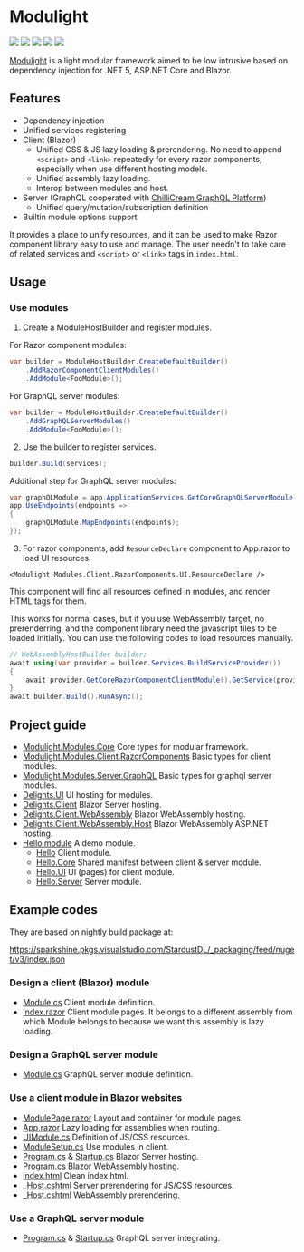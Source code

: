 # Modulight

![](https://github.com/StardustDL/delights/workflows/CI/badge.svg) ![](https://github.com/StardustDL/delights/workflows/CD/badge.svg) ![](https://img.shields.io/github/license/StardustDL/delights.svg) [![](https://buildstats.info/nuget/Modulight.Modules.Core)](https://www.nuget.org/packages/Modulight.Modules.Core/) [![](https://buildstats.info/nuget/Modulight.Modules.Core?includePreReleases=true)](https://www.nuget.org/packages/Modulight.Modules.Core/)

[Modulight](https://github.com/StardustDL/delights) is a light modular framework aimed to be low intrusive based on dependency injection for .NET 5, ASP.NET Core and Blazor.

## Features

- Dependency injection
- Unified services registering
- Client (Blazor)
  - Unified CSS & JS lazy loading & prerendering. No need to append `<script>` and `<link>` repeatedly for every razor components, especially when use different hosting models.
  - Unified assembly lazy loading.
  - Interop between modules and host.
- Server (GraphQL cooperated with [ChilliCream GraphQL Platform](https://github.com/ChilliCream/hotchocolate))
  - Unified query/mutation/subscription definition
- Builtin module options support

It provides a place to unify resources, and it can be used to make Razor component library easy to use and manage. The user needn't to take care of related services and `<script>` or `<link>` tags in `index.html`.

## Usage

### Use modules

1. Create a ModuleHostBuilder and register modules.

For Razor component modules:

```cs
var builder = ModuleHostBuilder.CreateDefaultBuilder()
    .AddRazorComponentClientModules()
    .AddModule<FooModule>();
```

For GraphQL server modules:

```cs
var builder = ModuleHostBuilder.CreateDefaultBuilder()
    .AddGraphQLServerModules()
    .AddModule<FooModule>();
```

2. Use the builder to register services.

```cs
builder.Build(services);
```

Additional step for GraphQL server modules:

```cs
var graphQLModule = app.ApplicationServices.GetCoreGraphQLServerModule().GetService(app.ApplicationServices);
app.UseEndpoints(endpoints =>
{
    graphQLModule.MapEndpoints(endpoints);
});
```

3. For razor components, add `ResourceDeclare` component to App.razor to load UI resources.

```razor
<Modulight.Modules.Client.RazorComponents.UI.ResourceDeclare />
```

This component will find all resources defined in modules, and render HTML tags for them.

This works for normal cases, but if you use WebAssembly target, no prerenderring, and the component library need the javascript files to be loaded initially. You can use the following codes to load resources manually.

```cs
// WebAssemblyHostBuilder builder;
await using(var provider = builder.Services.BuildServiceProvider())
{
    await provider.GetCoreRazorComponentClientModule().GetService(provider).LoadResouces();
}
await builder.Build().RunAsync();
```

## Project guide

- [Modulight.Modules.Core](./src/Modulight.Modules.Core/) Core types for modular framework.
- [Modulight.Modules.Client.RazorComponents](./src/Modulight.Modules.Client.RazorComponents/) Basic types for client modules.
- [Modulight.Modules.Server.GraphQL](./src/Modulight.Modules.Server.GraphQL/) Basic types for graphql server modules.
- [Delights.UI](./src/Delights.UI/) UI hosting for modules.
- [Delights.Client](./src/Delights.Client/) Blazor Server hosting.
- [Delights.Client.WebAssembly](./src/Delights.Client.WebAssembly/) Blazor WebAssembly hosting.
- [Delights.Client.WebAssembly.Host](./src/Delights.Client.WebAssembly/) Blazor WebAssembly ASP.NET hosting.
- [Hello module](./src/modules/hello/) A demo module.
  - [Hello](./src/modules/hello/Delights.Modules.Hello) Client module.
  - [Hello.Core](./src/modules/hello/Delights.Modules.Hello.Core) Shared manifest between client & server module.
  - [Hello.UI](./src/modules/hello/Delights.Modules.Hello.UI) UI (pages) for client module.
  - [Hello.Server](./src/modules/hello/Delights.Modules.Hello.Server) Server module.

## Example codes

They are based on nightly build package at: 

https://sparkshine.pkgs.visualstudio.com/StardustDL/_packaging/feed/nuget/v3/index.json

### Design a client (Blazor) module

- [Module.cs](./src/modules/hello/Delights.Modules.Hello/Module.cs) Client module definition.
- [Index.razor](./src/modules/hello/Delights.Modules.Hello.UI/Pages/Index.razor) Client module pages. It belongs to a different assembly from which Module belongs to because we want this assembly is lazy loading.

### Design a GraphQL server module

- [Module.cs](./src/modules/hello/Delights.Modules.Hello.Server/Module.cs) GraphQL server module definition.

### Use a client module in Blazor websites

- [ModulePage.razor](./src/Delights.UI/Components/ModulePage.razor) Layout and container for module pages.
- [App.razor](./src/Delights.UI/App.razor) Lazy loading for assemblies when routing.
- [UIModule.cs](./src/Delights.UI/UIModule.cs) Definition of JS/CSS resources.
- [ModuleSetup.cs](./src/Delights.Client.Shared/ModuleSetup.cs) Use modules in client.
- [Program.cs](./src/Delights.Client/Program.cs) & [Startup.cs](./src/Delights.Client/Startup.cs) Blazor Server hosting.
- [Program.cs](./src/Delights.Client.WebAssembly/Program.cs) Blazor WebAssembly hosting.
- [index.html](./src/Delights.Client.WebAssembly/wwwroot/index.html) Clean index.html.
- [_Host.cshtml](./src/Delights.Client/Pages/_Host.cshtml) Server prerendering for JS/CSS resources.
- [_Host.cshtml](./src/Delights.Client.WebAssembly.Host/Pages/_Host.cshtml) WebAssembly prerendering.

### Use a GraphQL server module

- [Program.cs](./src/Delights.Api/Program.cs) & [Startup.cs](./src/Delights.Api/Startup.cs) GraphQL server integrating.
